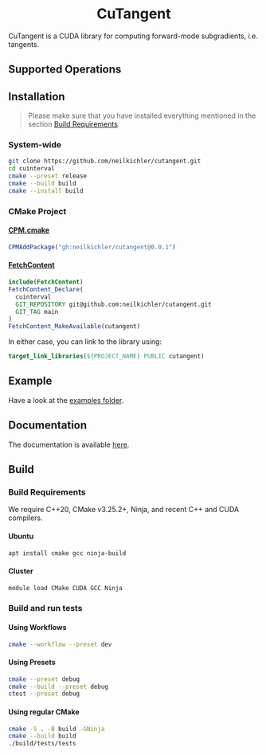 <h1 align='center'>CuTangent</h1>

CuTangent is a CUDA library for computing forward-mode subgradients, i.e. tangents.

## Supported Operations

## Installation
> Please make sure that you have installed everything mentioned in the section [Build Requirements](#build-requirements).

### System-wide
```bash
git clone https://github.com/neilkichler/cutangent.git
cd cuinterval
cmake --preset release
cmake --build build
cmake --install build
```

### CMake Project


#### [CPM.cmake](https://github.com/cpm-cmake/CPM.cmake)
```cmake
CPMAddPackage("gh:neilkichler/cutangent@0.0.1")
```

#### [FetchContent](https://cmake.org/cmake/help/latest/module/FetchContent.html)
```cmake
include(FetchContent)
FetchContent_Declare(
  cuinterval
  GIT_REPOSITORY git@github.com:neilkichler/cutangent.git
  GIT_TAG main
)
FetchContent_MakeAvailable(cutangent)
```

In either case, you can link to the library using:
```cmake
target_link_libraries(${PROJECT_NAME} PUBLIC cutangent)
```

## Example
Have a look at the [examples folder](https://github.com/neilkichler/cutangent/tree/main/examples).

## Documentation
The documentation is available [here](https://neilkichler.github.io/cutangent).

## Build

### Build Requirements
We require C++20, CMake v3.25.2+, Ninja, and recent C++ and CUDA compilers.

#### Ubuntu
```bash
apt install cmake gcc ninja-build
```
#### Cluster
```bash
module load CMake CUDA GCC Ninja
```

### Build and run tests
#### Using Workflows
```bash
cmake --workflow --preset dev
```
#### Using Presets
```bash
cmake --preset debug
cmake --build --preset debug
ctest --preset debug
```
#### Using regular CMake
```bash
cmake -S . -B build -GNinja
cmake --build build
./build/tests/tests
```
